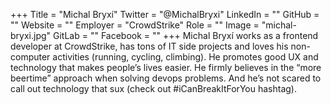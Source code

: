 +++
Title = "Michal Bryxí"
Twitter = "@MichalBryxi"
LinkedIn = ""
GitHub = ""
Website = ""
Employer = "CrowdStrike"
Role = ""
Image = "michal-bryxi.jpg"
GitLab = ""
Facebook = ""
+++
Michal Bryxí works as a frontend developer at CrowdStrike, has tons of IT side projects and loves his non-computer activities (running, cycling, climbing). He promotes good UX and technology that makes people’s lives easier. He firmly believes in the “more beertime” approach when solving devops problems. And he’s not scared to call out technology that sux (check out \#iCanBreakItForYou hashtag).